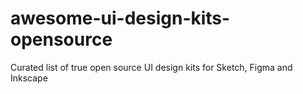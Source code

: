# awesome-ui-design-kits-opensource
Curated list of true open source UI design kits for Sketch, Figma and Inkscape
